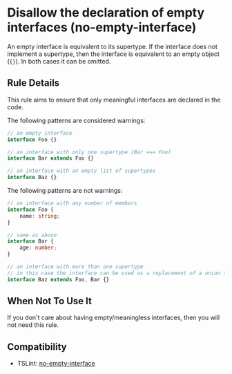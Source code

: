 # Disallow the declaration of empty interfaces (no-empty-interface)

An empty interface is equivalent to its supertype. If the interface does not implement a supertype, then
the interface is equivalent to an empty object (`{}`). In both cases it can be omitted.

## Rule Details

This rule aims to ensure that only meaningful interfaces are declared in the code.

The following patterns are considered warnings:

```ts
// an empty interface
interface Foo {}

// an interface with only one supertype (Bar === Foo)
interface Bar extends Foo {}

// an interface with an empty list of supertypes
interface Baz {}
```

The following patterns are not warnings:

```ts
// an interface with any number of members
interface Foo {
    name: string;
}

// same as above
interface Bar {
    age: number;
}

// an interface with more than one supertype
// in this case the interface can be used as a replacement of a union type.
interface Baz extends Foo, Bar {}
```

## When Not To Use It

If you don't care about having empty/meaningless interfaces, then you will not need this rule.

## Compatibility

-   TSLint: [no-empty-interface](https://palantir.github.io/tslint/rules/no-empty-interface/)
